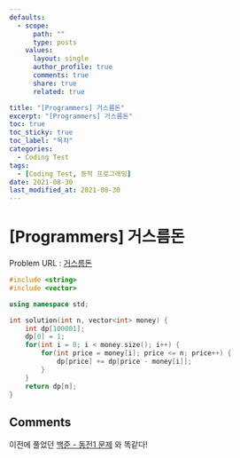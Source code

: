 ```yaml
---
defaults:
  - scope:
      path: ""
      type: posts
    values:
      layout: single
      author_profile: true
      comments: true
      share: true
      related: true

title: "[Programmers] 거스름돈"
excerpt: "[Programmers] 거스름돈"
toc: true
toc_sticky: true
toc_label: "목차"
categories:
  - Coding Test
tags:
  - [Coding Test, 동적 프로그래밍]
date: 2021-08-30
last_modified_at: 2021-08-30
---
```

# [Programmers] 거스름돈

Problem URL : [거스름돈](https://programmers.co.kr/learn/courses/30/lessons/12907)

```cpp
#include <string>
#include <vector>

using namespace std;

int solution(int n, vector<int> money) {
    int dp[100001];
    dp[0] = 1;
    for(int i = 0; i < money.size(); i++) {
        for(int price = money[i]; price <= n; price++) {
            dp[price] += dp[price - money[i]];
        }
    }
    return dp[n];
}
```

## Comments
이전에 풀었던 [백준 - 동전1 문제](https://punsoo.github.io/coding%20test/BOJ-%EB%8F%99%EC%A0%841/) 와 똑같다!
